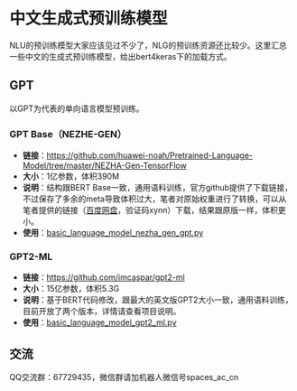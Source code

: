 # 中文生成式预训练模型

NLU的预训练模型大家应该见过不少了，NLG的预训练资源还比较少。这里汇总一些中文的生成式预训练模型，给出bert4keras下的加载方式。

## GPT

以GPT为代表的单向语言模型预训练。

### GPT Base（NEZHE-GEN）

- **链接**：https://github.com/huawei-noah/Pretrained-Language-Model/tree/master/NEZHA-Gen-TensorFlow
- **大小**：1亿参数，体积390M
- **说明**：结构跟BERT Base一致，通用语料训练，官方github提供了下载链接，不过保存了多余的meta导致体积过大，笔者对原始权重进行了转换，可以从笔者提供的链接（[百度网盘](https://pan.baidu.com/s/1-FB0yl1uxYDCGIRvU1XNzQ)，验证码xynn）下载，结果跟原版一样，体积更小。
- **使用**：[basic_language_model_nezha_gen_gpt.py](https://github.com/bojone/bert4keras/blob/master/examples/basic_language_model_nezha_gen_gpt.py)

### GPT2-ML

- **链接**：https://github.com/imcaspar/gpt2-ml
- **大小**：15亿参数，体积5.3G
- **说明**：基于BERT代码修改，跟最大的英文版GPT2大小一致，通用语料训练，目前开放了两个版本，详情请查看项目说明。
- **使用**：[basic_language_model_gpt2_ml.py](https://github.com/bojone/bert4keras/blob/master/examples/basic_language_model_gpt2_ml.py)

## 交流

QQ交流群：67729435，微信群请加机器人微信号spaces_ac_cn
